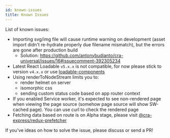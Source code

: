 ```yaml
---
id: known-issues
title: Known Issues
---
```


List of known issues:
- Importing svg/img file will cause runtime warning on development (asset import didn't re-hydrate properly due filename mismatch), but the errors are gone after production build
  - Solution: https://github.com/antonybudianto/cra-universal/issues/16#issuecomment-392305234
- Latest React Loadable `v5.x.x` is not compatible, for now please stick to version `v4.x.x` or use [loadable-components](https://github.com/smooth-code/loadable-components)
- Using renderToNodeStream limits you to:
  - render helmet on server
  - isomorphic css
  - sending custom status code based on app router context
- If you enabled Service worker, it's expected to see non-rendered page when viewing the page source (somehow page source will show SW-cached page). You can use curl to check the rendered page
- Fetching data based on route is on Alpha stage, please visit [@cra-express/redux-prefetcher](https://github.com/antonybudianto/create-react-app-express/tree/master/packages/redux-prefetcher)

If you've ideas on how to solve the issue, please discuss or send a PR!
